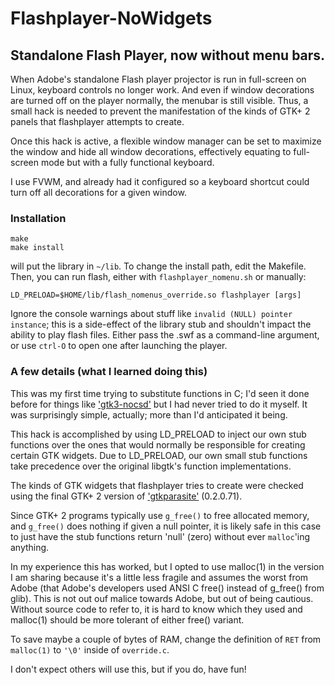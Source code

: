 # Flashplayer-NoWidgets
## Standalone Flash Player, now without menu bars.

When Adobe's standalone Flash player projector is run in full-screen on Linux,
keyboard controls no longer work. And even if window decorations are turned off
on the player normally, the menubar is still visible. Thus, a small hack is
needed to prevent the manifestation of the kinds of GTK+ 2 panels that
flashplayer attempts to create.

Once this hack is active, a flexible window manager can be set to maximize the
window and hide all window decorations, effectively equating to full-screen
mode but with a fully functional keyboard.

I use FVWM, and already had it configured so a keyboard shortcut could turn
off all decorations for a given window.

### Installation

```
make
make install
```
will put the library in `~/lib`. To change the install path, edit the Makefile.
Then, you can run flash, either with `flashplayer_nomenu.sh` or manually:

```
LD_PRELOAD=$HOME/lib/flash_nomenus_override.so flashplayer [args]
```

Ignore the console warnings about stuff like `invalid (NULL) pointer instance`;
this is a side-effect of the library stub and shouldn't impact the ability to
play flash files. Either pass the .swf as a command-line argument, or use
`ctrl-O` to open one after launching the player.

### A few details (what I learned doing this)
This was my first time trying to substitute functions in C; I'd seen it
done before for things like ['gtk3-nocsd'](https://github.com/PCMan/gtk3-nocsd)
but I had never tried to do it myself. It was surprisingly simple, actually;
more than I'd anticipated it being.

This hack is accomplished by using LD_PRELOAD to inject our own stub
functions over the ones that would normally be responsible for creating
certain GTK widgets. Due to LD_PRELOAD, our own small stub functions take
precedence over the original libgtk's function implementations.

The kinds of GTK widgets that flashplayer tries to create were checked using 
the final GTK+ 2 version of ['gtkparasite'](https://github.com/chipx86/gtkparasite/tree/0a0c90b7098d8c5b8bc06ecc88459520ad533601)
(0.2.0.71).

Since GTK+ 2 programs typically use `g_free()` to free allocated memory, and
`g_free()` does nothing if given a null pointer, it is likely safe in this
case to just have the stub functions return 'null' (zero) without ever
`malloc`'ing anything.

In my experience this has worked, but I opted to use malloc(1) in the version
I am sharing because it's a little less fragile and assumes the worst from
Adobe (that Adobe's developers used ANSI C free() instead of g_free() from
glib). This is not out ouf malice towards Adobe, but out of being cautious.
Without source code to refer to, it is hard to know which they used and
malloc(1) should be more tolerant of either free() variant.

To save maybe a couple of bytes of RAM, change the definition of `RET` from
`malloc(1)` to `'\0'` inside of `override.c`.

I don't expect others will use this, but if you do, have fun!
